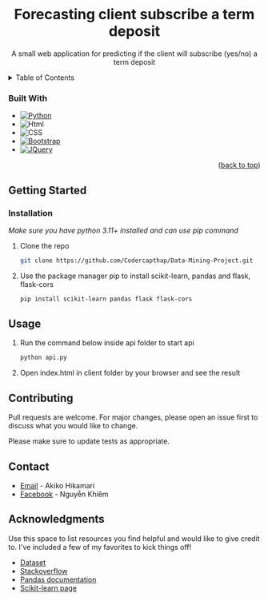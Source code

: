 <!-- PROJECT LOGO -->
<br />
<div align="center">
  <h1 align="center">Forecasting client subscribe a term deposit </h1>

  <p align="center">
    A small web application for predicting if the client will subscribe (yes/no) a term deposit </p>
</div>



<!-- TABLE OF CONTENTS -->
<details>
  <summary>Table of Contents</summary>
  <ol>
    <li>
      <a href="#about-the-project">About The Project</a>
      <ul>
        <li><a href="#built-with">Built With</a></li>
      </ul>
    </li>
    <li>
      <a href="#getting-started">Getting Started</a>
      <ul>
        <li><a href="#prerequisites">Prerequisites</a></li>
        <li><a href="#installation">Installation</a></li>
      </ul>
    </li>
    <li><a href="#usage">Usage</a></li>
    <li><a href="#roadmap">Roadmap</a></li>
    <li><a href="#contributing">Contributing</a></li>
    <li><a href="#license">License</a></li>
    <li><a href="#contact">Contact</a></li>
    <li><a href="#acknowledgments">Acknowledgments</a></li>
  </ol>
</details>

### Built With
* [![Python][Python.org]][Python-url]
* ![Html][Html]
* ![CSS][CSS]
* [![Bootstrap][Bootstrap.com]][Bootstrap-url]
* [![JQuery][JQuery.com]][JQuery-url]

<p align="right">(<a href="#readme-top">back to top</a>)</p>



<!-- GETTING STARTED -->
## Getting Started
### Installation
<i>Make sure you have python 3.11+ installed and can use pip command</i>

1. Clone the repo
   ```sh
   git clone https://github.com/Codercapthap/Data-Mining-Project.git
   ```
2. Use the package manager pip to install scikit-learn, pandas and flask, flask-cors
    ```sh
    pip install scikit-learn pandas flask flask-cors
    ```

<!-- USAGE -->
## Usage

1. Run the command below inside api folder to start api
   ```sh
   python api.py
   ```
2. Open index.html in client folder by your browser and see the result

<!-- CONTRIBUTING -->
## Contributing

Pull requests are welcome. For major changes, please open an issue first to discuss what you would like to change.

Please make sure to update tests as appropriate.

<!-- CONTACT -->
## Contact

* [Email](kidkaito1412.1@gmail.com) - Akiko Hikamari
* [Facebook](https://www.facebook.com/AkikoHikamari/) - Nguyễn Khiêm

<!-- ACKNOWLEDGMENTS -->
## Acknowledgments

Use this space to list resources you find helpful and would like to give credit to. I've included a few of my favorites to kick things off!

* [Dataset](https://archive.ics.uci.edu/ml/datasets/Bank+Marketing)
* [Stackoverflow](https://stackoverflow.com/)
* [Pandas documentation](https://pandas.pydata.org/docs/reference/index.html)
* [Scikit-learn page](https://scikit-learn.org/)


<!-- MARKDOWN LINKS & IMAGES -->
[Bootstrap.com]: https://img.shields.io/badge/Bootstrap-563D7C?style=for-the-badge&logo=bootstrap&logoColor=white
[Bootstrap-url]: https://getbootstrap.com
[JQuery.com]: https://img.shields.io/badge/jQuery-0769AD?style=for-the-badge&logo=jquery&logoColor=white
[JQuery-url]: https://jquery.com 
[Python.org]: https://img.shields.io/badge/python-3670A0?style=for-the-badge&logo=python&logoColor=ffdd54
[Python-url]: https://python.org
[Html]: https://img.shields.io/badge/HTML-239120?style=for-the-badge&logo=html5&logoColor=white
[CSS]: https://img.shields.io/badge/CSS-239120?&style=for-the-badge&logo=css3&logoColor=white